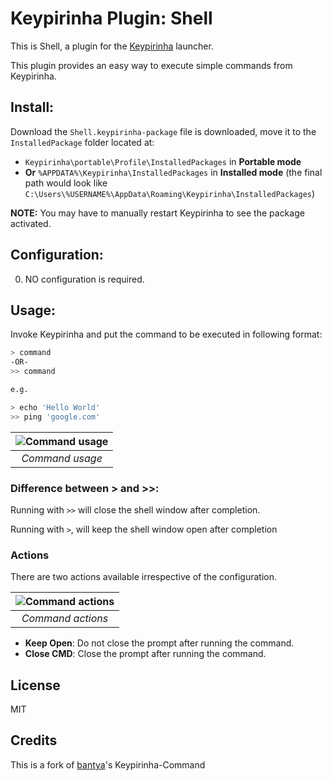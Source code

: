 # Keypirinha Plugin: Shell

This is Shell, a plugin for the
[Keypirinha](http://keypirinha.com) launcher.

This plugin provides an easy way to execute simple commands from Keypirinha.

## Install:

Download the `Shell.keypirinha-package` file is downloaded,
move it to the `InstalledPackage` folder located at:

- `Keypirinha\portable\Profile\InstalledPackages` in **Portable mode**
- **Or** `%APPDATA%\Keypirinha\InstalledPackages` in **Installed mode** (the
final path would look like
`C:\Users\%USERNAME%\AppData\Roaming\Keypirinha\InstalledPackages`)

**NOTE:** You may have to manually restart Keypirinha to see the package activated.


## Configuration:

0. NO configuration is required.


## Usage:

Invoke Keypirinha and put the command to be executed in following format:
```sh
> command
-OR-
>> command

e.g.

> echo 'Hello World'
>> ping 'google.com'
```

| ![Command usage](./images/usage.png "Command usage") |
| :-: |
| *Command usage* |


### Difference between > and >>:

Running with `>>` will close the shell window after completion.

Running with `>`, will keep the shell window open after completion


### Actions

There are two actions available irrespective of the configuration.

| ![Command actions](./images/actions.png "Command actions") |
| :-: |
| *Command actions* |

- **Keep Open**: Do not close the prompt after running the command.
- **Close CMD**: Close the prompt after running the command.

## License

MIT

## Credits
This is a fork of [bantya](https://github.com/bantya)'s Keypirinha-Command
